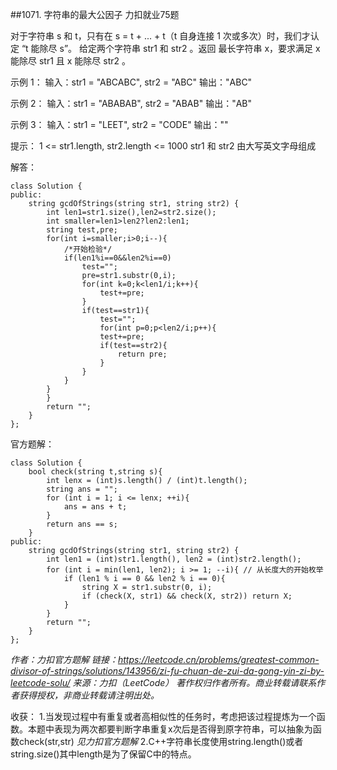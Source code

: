 ##1071. 字符串的最大公因子
力扣就业75题

对于字符串 s 和 t，只有在 s = t + ... + t（t 自身连接 1 次或多次）时，我们才认定 “t 能除尽 s”。
给定两个字符串 str1 和 str2 。返回 最长字符串 x，要求满足 x 能除尽 str1 且 x 能除尽 str2 。


示例 1：
输入：str1 = "ABCABC", str2 = "ABC"
输出："ABC"

示例 2：
输入：str1 = "ABABAB", str2 = "ABAB"
输出："AB"

示例 3：
输入：str1 = "LEET", str2 = "CODE"
输出：""
 
提示：
1 <= str1.length, str2.length <= 1000
str1 和 str2 由大写英文字母组成

解答：
```
class Solution {
public:
    string gcdOfStrings(string str1, string str2) {
        int len1=str1.size(),len2=str2.size();
        int smaller=len1>len2?len2:len1;
        string test,pre;
        for(int i=smaller;i>0;i--){
            /*开始检验*/
            if(len1%i==0&&len2%i==0)
                test="";
                pre=str1.substr(0,i);
                for(int k=0;k<len1/i;k++){
                    test+=pre;
                }
                if(test==str1){
                    test="";
                    for(int p=0;p<len2/i;p++){
                    test+=pre;
                    if(test==str2){
                        return pre;
                    }
                }
            }
        }
        }
        return "";
    }
};
```

官方题解：
```
class Solution {
    bool check(string t,string s){
        int lenx = (int)s.length() / (int)t.length();
        string ans = "";
        for (int i = 1; i <= lenx; ++i){
            ans = ans + t;
        }
        return ans == s;
    }
public:
    string gcdOfStrings(string str1, string str2) {
        int len1 = (int)str1.length(), len2 = (int)str2.length();
        for (int i = min(len1, len2); i >= 1; --i){ // 从长度大的开始枚举
            if (len1 % i == 0 && len2 % i == 0){
                string X = str1.substr(0, i);
                if (check(X, str1) && check(X, str2)) return X;
            }
        }
        return "";
    }
};
```
*作者：力扣官方题解
链接：https://leetcode.cn/problems/greatest-common-divisor-of-strings/solutions/143956/zi-fu-chuan-de-zui-da-gong-yin-zi-by-leetcode-solu/
来源：力扣（LeetCode）
著作权归作者所有。商业转载请联系作者获得授权，非商业转载请注明出处。*


收获：
1.当发现过程中有重复或者高相似性的任务时，考虑把该过程提炼为一个函数。本题中表现为两次都要判断字串重复x次后是否得到原字符串，可以抽象为函数check(str,str) *见力扣官方题解*
2.C++字符串长度使用string.length()或者string.size()其中length是为了保留C中的特点。
